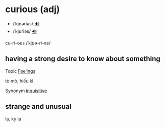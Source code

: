 # curious (adj)

- /ˈkjʊəriəs/ [🔊](https://www.oxfordlearnersdictionaries.com/media/english/uk_pron/c/cur/curio/curious__gb_1.mp3)
- /ˈkjʊriəs/ [🔊](https://www.oxfordlearnersdictionaries.com/media/english/us_pron/c/cur/curio/curious__us_1.mp3)

cu-ri-ous /ˈkjʊə-ri-əs/

## having a strong desire to know about something

Topic [Feelings]()

tò mò, hiếu kì

Synonym [inquisitive]()

## strange and unusual

lạ, kỳ lạ